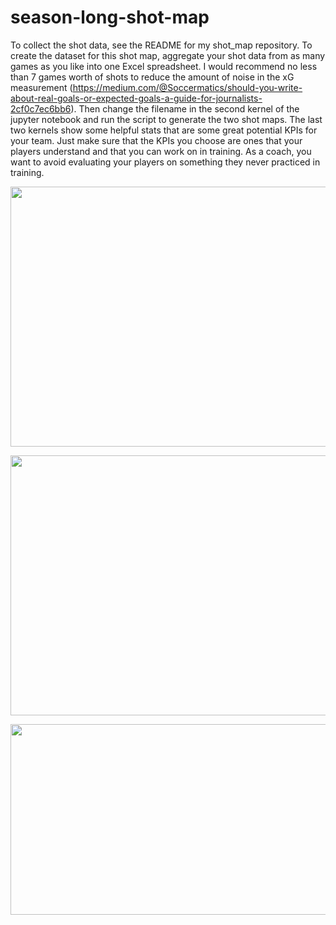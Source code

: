 # season-long-shot-map

To collect the shot data, see the README for my shot_map repository.
To create the dataset for this shot map, aggregate your shot data from as many games as you like into one Excel spreadsheet. I would recommend no less than 7 games worth of shots to reduce the amount of noise in the xG measurement (https://medium.com/@Soccermatics/should-you-write-about-real-goals-or-expected-goals-a-guide-for-journalists-2cf0c7ec6bb6). Then change the filename in the second kernel of the jupyter notebook and run the script to generate the two shot maps. The last two kernels show some helpful stats that are some great potential KPIs for your team. Just make sure that the KPIs you choose are ones that your players understand and that you can work on in training. As a coach, you want to avoid evaluating your players on something they never practiced in training.

<p align="center">
  <img width="600" height="416" src="https://user-images.githubusercontent.com/57690237/84332959-fa685c00-ab53-11ea-99e9-34bfe527eb86.png">
</p>


<p align="center">
  <img width="600" height="416" src="https://user-images.githubusercontent.com/57690237/84333494-8929a880-ab55-11ea-93a1-4e1fadbbd183.png">
</p>

<p align="center">
  <img width="579" height="305" src="https://user-images.githubusercontent.com/57690237/84333651-f63d3e00-ab55-11ea-886e-1c9f87256fdd.PNG">
</p>
